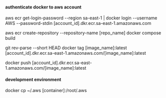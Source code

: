 #### authenticate docker to aws account

aws ecr get-login-password --region sa-east-1 | docker login --username AWS --password-stdin [account_id].dkr.ecr.sa-east-1.amazonaws.com

aws ecr create-repository --repository-name [repo_name]
docker compose build

git rev-parse --short HEAD
docker tag [image_name]:latest [account_id].dkr.ecr.sa-east-1.amazonaws.com/[image_name]:latest

docker push [account_id].dkr.ecr.sa-east-1.amazonaws.com/[image_name]:latest

#### development environment
docker cp ~/.aws [container]:/root/.aws
